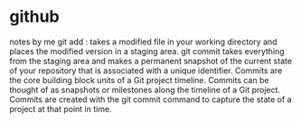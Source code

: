 # github
notes by me 
git add : takes a modified file in your working directory and places the modified version in a staging area. git commit takes everything from the staging area and makes a permanent snapshot of the current state of your repository that is associated with a unique identifier.
Commits are the core building block units of a Git project timeline. Commits can be thought of as snapshots or milestones along the timeline of a Git project. Commits are created with the git commit command to capture the state of a project at that point in time.
